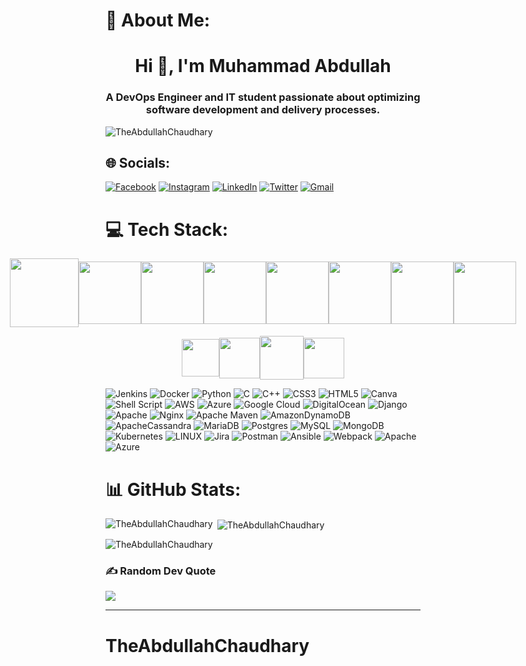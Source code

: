 # 💫 About Me:
<h1 align="center">Hi 👋, I'm Muhammad Abdullah</h1>
<h3 align="center">A DevOps Engineer and IT student passionate about optimizing software development and delivery processes.</h3>
<p align="left"> <img src="https://komarev.com/ghpvc/?username=TheAbdullahChaudhary&label=Profile%20views&color=0e75b6&style=flat" alt="TheAbdullahChaudhary" /> </p>


## 🌐 Socials:
[![Facebook](https://img.shields.io/badge/Facebook-%231877F2.svg?logo=Facebook&logoColor=white)](https://facebook.com/theabdullahchaudhary) 
[![Instagram](https://img.shields.io/badge/Instagram-%23E4405F.svg?logo=Instagram&logoColor=white)](https://instagram.com/theabdullahchaudhary) 
[![LinkedIn](https://img.shields.io/badge/LinkedIn-%230077B5.svg?logo=linkedin&logoColor=white)](https://linkedin.com/in/in/muhammad-abdullah-devops-engineer/) 
[![Twitter](https://img.shields.io/badge/Twitter-%231DA1F2.svg?logo=Twitter&logoColor=white)](https://twitter.com/@theabdullahch) 
[![Gmail](https://img.shields.io/badge/Gmail-D14836?logo=gmail&logoColor=white)](mailto:callmeabdullahashfaq@gmail.com)



# 💻 Tech Stack:
<div style="display: flex; align-items: center; justify-content: center;">
    <a href="https://www.docker.com/" target="_blank">
        <img src="https://raw.githubusercontent.com/itsksaurabh/itsksaurabh/master/assets/docker.gif" height="110" />
    </a>
    <a href="https://aws.amazon.com/" target="_blank">
        <img src="https://raw.githubusercontent.com/itsksaurabh/itsksaurabh/master/assets/aws.gif" height="100" />
    </a>
    <a href="https://kubernetes.io/" target="_blank">
        <img src="https://raw.githubusercontent.com/itsksaurabh/itsksaurabh/master/assets/k8s.gif" height="100" />
    </a>
    <a href="https://www.terraform.io/" target="_blank">
        <img src="https://raw.githubusercontent.com/itsksaurabh/itsksaurabh/master/assets/terraform.gif" height="100" />
    </a>
    <a href="https://github.com/itsksaurabh/itsksaurabh/blob/master/assets/grafana.gif" target="_blank">
        <img src="https://github.com/itsksaurabh/itsksaurabh/blob/master/assets/grafana.gif?raw=true" height="100" />
    </a>
    <a href="https://github.com/itsksaurabh/itsksaurabh/blob/master/assets/helm.gif" target="_blank">
        <img src="https://github.com/itsksaurabh/itsksaurabh/blob/master/assets/helm.gif?raw=true" height="100" />
    </a>
    <a href="https://github.com/itsksaurabh/itsksaurabh/blob/master/assets/mongo.gif" target="_blank">
        <img src="https://github.com/itsksaurabh/itsksaurabh/blob/master/assets/mongo.gif?raw=true" height="100" />
    </a>
    <a href="https://github.com/itsksaurabh/itsksaurabh/blob/master/assets/prometheus.gif" target="_blank">
        <img src="https://github.com/itsksaurabh/itsksaurabh/blob/master/assets/prometheus.gif?raw=true" height="100" />
    </a>
</div>
<p style="display: flex; align-items: center; justify-content: center;">
    <a href="https://www.python.org/" target="_blank">
        <img src="https://media1.giphy.com/media/KAq5w47R9rmTuvWOWa/giphy.gif" height="60" />
    </a>
    <a href="https://docs.gitlab.com/ee/ci/" target="_blank">
        <img src="https://raw.githubusercontent.com/itsksaurabh/itsksaurabh/master/assets/cicd.gif" height="65" />
    </a>
    <a href="https://www.w3.org/wiki/The_web_standards_model_-_HTML_CSS_and_JavaScript" target="_blank">
        <img src="https://raw.githubusercontent.com/itsksaurabh/itsksaurabh/master/assets/html-css-js.png" height="70" />
    </a>
    <a href="https://www.digitalocean.com/" target="_blank">
        <img src="https://raw.githubusercontent.com/itsksaurabh/itsksaurabh/master/assets/do.gif" height="65" />
    </a>
</p>


![Jenkins](https://img.shields.io/badge/jenkins-%232C5263.svg?style=plastic&logo=jenkins&logoColor=white) ![Docker](https://img.shields.io/badge/docker-%230db7ed.svg?style=plastic&logo=docker&logoColor=white) ![Python](https://img.shields.io/badge/python-3670A0?style=plastic&logo=python&logoColor=ffdd54) ![C](https://img.shields.io/badge/c-%2300599C.svg?style=plastic&logo=c&logoColor=white) ![C++](https://img.shields.io/badge/c++-%2300599C.svg?style=plastic&logo=c%2B%2B&logoColor=white) ![CSS3](https://img.shields.io/badge/css3-%231572B6.svg?style=plastic&logo=css3&logoColor=white) ![HTML5](https://img.shields.io/badge/html5-%23E34F26.svg?style=plastic&logo=html5&logoColor=white) ![Canva](https://img.shields.io/badge/Canva-%2300C4CC.svg?style=plastic&logo=Canva&logoColor=white) ![Shell Script](https://img.shields.io/badge/shell_script-%23121011.svg?style=plastic&logo=gnu-bash&logoColor=white) ![AWS](https://img.shields.io/badge/AWS-%23FF9900.svg?style=plastic&logo=amazon-aws&logoColor=white) ![Azure](https://img.shields.io/badge/azure-%230072C6.svg?style=plastic&logo=azure-devops&logoColor=white) ![Google Cloud](https://img.shields.io/badge/Google%20Cloud-%234285F4.svg?style=plastic&logo=google-cloud&logoColor=white) ![DigitalOcean](https://img.shields.io/badge/DigitalOcean-%230167ff.svg?style=plastic&logo=digitalOcean&logoColor=white) ![Django](https://img.shields.io/badge/django-%23092E20.svg?style=plastic&logo=django&logoColor=white) ![Apache](https://img.shields.io/badge/apache-%23D42029.svg?style=plastic&logo=apache&logoColor=white) ![Nginx](https://img.shields.io/badge/nginx-%23009639.svg?style=plastic&logo=nginx&logoColor=white) ![Apache Maven](https://img.shields.io/badge/Apache%20Maven-C71A36?style=plastic&logo=Apache%20Maven&logoColor=white) ![AmazonDynamoDB](https://img.shields.io/badge/Amazon%20DynamoDB-4053D6?style=plastic&logo=Amazon%20DynamoDB&logoColor=white) ![ApacheCassandra](https://img.shields.io/badge/cassandra-%231287B1.svg?style=plastic&logo=apache-cassandra&logoColor=white) ![MariaDB](https://img.shields.io/badge/MariaDB-003545?style=plastic&logo=mariadb&logoColor=white) ![Postgres](https://img.shields.io/badge/postgres-%23316192.svg?style=plastic&logo=postgresql&logoColor=white) ![MySQL](https://img.shields.io/badge/mysql-%2300f.svg?style=plastic&logo=mysql&logoColor=white) ![MongoDB](https://img.shields.io/badge/MongoDB-%234ea94b.svg?style=plastic&logo=mongodb&logoColor=white) ![Kubernetes](https://img.shields.io/badge/kubernetes-%23326ce5.svg?style=plastic&logo=kubernetes&logoColor=white) ![LINUX](https://img.shields.io/badge/Linux-FCC624?style=plastic&logo=linux&logoColor=black) ![Jira](https://img.shields.io/badge/jira-%230A0FFF.svg?style=plastic&logo=jira&logoColor=white) ![Postman](https://img.shields.io/badge/Postman-FF6C37?style=plastic&logo=postman&logoColor=white) ![Ansible](https://img.shields.io/badge/ansible-%231A1918.svg?style=plastic&logo=ansible&logoColor=white) ![Webpack](https://img.shields.io/badge/webpack-%238DD6F9.svg?style=plastic&logo=webpack&logoColor=black) ![Apache](https://img.shields.io/badge/apache-%23D42029.svg?style=plastic&logo=apache&logoColor=white) ![Azure](https://img.shields.io/badge/azure-%230072C6.svg?style=plastic&logo=azure-devops&logoColor=white)
# 📊 GitHub Stats:
<p><img align="left" src="https://github-readme-stats.vercel.app/api/top-langs?username=TheAbdullahChaudhary&theme=dark&show_icons=true&locale=en&layout=compact" alt="TheAbdullahChaudhary" /></p>

<p>&nbsp;<img align="center" src="https://github-readme-stats.vercel.app/api?username=TheAbdullahChaudhary&theme=dark&show_icons=true&locale=en" alt="TheAbdullahChaudhary" /></p>

<p><img align="center" src="https://github-readme-streak-stats.herokuapp.com/?user=TheAbdullahChaudhary&theme=dark" alt="TheAbdullahChaudhary" /></p>



### ✍️ Random Dev Quote
![](https://quotes-github-readme.vercel.app/api?type=horizontal&theme=tokyonight)



---

<!-- Proudly created with GPRM ( https://gprm.itsvg.in ) -->
# TheAbdullahChaudhary

